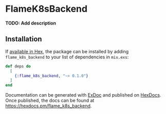 # FlameK8sBackend

**TODO: Add description**

## Installation

If [available in Hex](https://hex.pm/docs/publish), the package can be installed
by adding `flame_k8s_backend` to your list of dependencies in `mix.exs`:

```elixir
def deps do
  [
    {:flame_k8s_backend, "~> 0.1.0"}
  ]
end
```

Documentation can be generated with [ExDoc](https://github.com/elixir-lang/ex_doc)
and published on [HexDocs](https://hexdocs.pm). Once published, the docs can
be found at <https://hexdocs.pm/flame_k8s_backend>.


